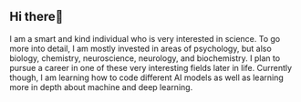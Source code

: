 ## Hi there👋
I am a smart and kind individual who is very interested in science. To go more into detail, I am mostly invested in areas of psychology, but also biology, chemistry, neuroscience, neurology, and biochemistry. I plan to pursue a career in one of these very interesting fields later in life. Currently though, I am learning how to code different AI models as well as learning more in depth about machine and deep learning.
<!--
**mccunney27l/mccunney27l** is a ✨ _special_ ✨ repository because its `README.md` (this file) appears on your GitHub profile.

Here are some ideas to get you started:

- 🔭 I’m currently working on ...
- 🌱 I’m currently learning ...
- 👯 I’m looking to collaborate on ...
- 🤔 I’m looking for help with ...
- 💬 Ask me about ...
- 📫 How to reach me: ...
- 😄 Pronouns: ...
- ⚡ Fun fact: ...
-->
